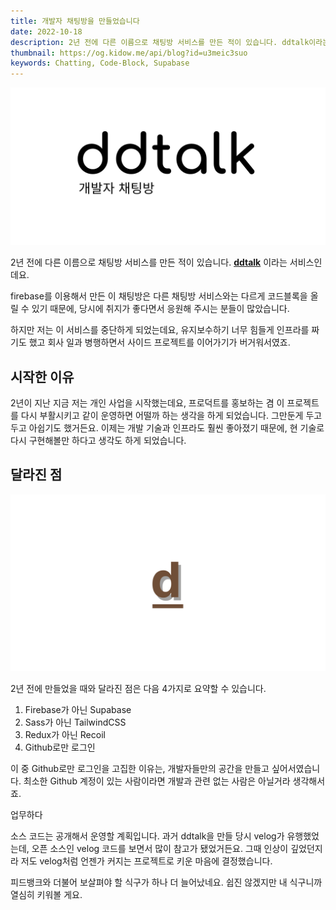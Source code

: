 ```yaml
---
title: 개발자 채팅방을 만들었습니다
date: 2022-10-18
description: 2년 전에 다른 이름으로 채팅방 서비스를 만든 적이 있습니다. ddtalk이라는 서비스인데요.
thumbnail: https://og.kidow.me/api/blog?id=u3meic3suo
keywords: Chatting, Code-Block, Supabase
---
```


![2년 전 만든 채팅방 서비스](ddtalk.png)

2년 전에 다른 이름으로 채팅방 서비스를 만든 적이 있습니다. [**ddtalk**](https://github.com/kidow/ddtalk) 이라는 서비스인데요.

firebase를 이용해서 만든 이 채팅방은 다른 채팅방 서비스와는 다르게 코드블록을 올릴 수 있기 때문에, 당시에 취지가 좋다면서 응원해 주시는 분들이 많았습니다.

하지만 저는 이 서비스를 중단하게 되었는데요, 유지보수하기 너무 힘들게 인프라를 짜기도 했고 회사 일과 병행하면서 사이드 프로젝트를 이어가기가 버거워서였죠.

## 시작한 이유

2년이 지난 지금 저는 개인 사업을 시작했는데요, 프로덕트를 홍보하는 겸 이 프로젝트를 다시 부활시키고 같이 운영하면 어떨까 하는 생각을 하게 되었습니다. 그만둔게 두고두고 아쉽기도 했거든요. 이제는 개발 기술과 인프라도 훨씬 좋아졌기 때문에, 현 기술로 다시 구현해볼만 하다고 생각도 하게 되었습니다.

## 달라진 점

![Coddee라는 이름으로 새롭게 탄생](coddee.png)

2년 전에 만들었을 때와 달라진 점은 다음 4가지로 요약할 수 있습니다.

1. Firebase가 아닌 Supabase
2. Sass가 아닌 TailwindCSS
3. Redux가 아닌 Recoil
4. Github로만 로그인

이 중 Github로만 로그인을 고집한 이유는, 개발자들만의 공간을 만들고 싶어서였습니다. 최소한 Github 계정이 있는 사람이라면 개발과 관련 없는 사람은 아닐거라 생각해서죠.

업무하다

소스 코드는 공개해서 운영할 계획입니다. 과거 ddtalk을 만들 당시 velog가 유행했었는데, 오픈 소스인 velog 코드를 보면서 많이 참고가 됐었거든요. 그때 인상이 깊었던지라 저도 velog처럼 언젠가 커지는 프로젝트로 키운 마음에 결정했습니다.

피드뱅크와 더불어 보살펴야 할 식구가 하나 더 늘어났네요. 쉽진 않겠지만 내 식구니까 열심히 키워볼 게요.
